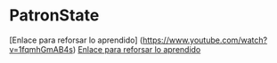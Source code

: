 # PatronState
[Enlace para reforsar lo aprendido] (https://www.youtube.com/watch?v=1fqmhGmAB4s)
[Enlace para reforsar lo aprendido](http://migranitodejava.blogspot.com/2011/06/state.html)
